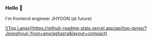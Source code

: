 ### Hello 👋
I'm frontend engineer JHYOON (at future)

[![Top Langs](https://github-readme-stats.vercel.app/api/top-langs/?Jeonghyun Yoon=anuraghazra&layout=compact)](https://github.com/anuraghazra/github-readme-stats)
